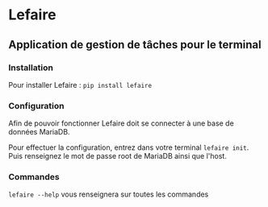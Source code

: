 # Lefaire

## Application de gestion de tâches pour le terminal

### Installation

Pour installer Lefaire : `pip install lefaire`

### Configuration

Afin de pouvoir fonctionner Lefaire doit se connecter à une base de données MariaDB.

Pour effectuer la configuration, entrez dans votre terminal `lefaire init`.
Puis renseignez le mot de passe root de MariaDB ainsi que l'host.

### Commandes

`lefaire --help` vous renseignera sur toutes les commandes

